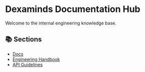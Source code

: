# Dexaminds Documentation Hub

Welcome to the internal engineering knowledge base.

## 📚 Sections


- [Docs](docs/)
- [Engineering Handbook](engineering-handbook/)
- [API Guidelines](api-guidelines/)

